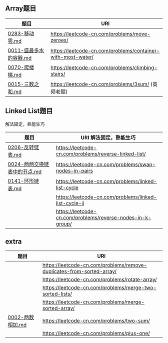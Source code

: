 ## Array题目

| 题目                                                         | URI                                                         |
| ------------------------------------------------------------ | ----------------------------------------------------------- |
| [0283-移动零.md](../../04-leetcode/0283-移动零.md)           | https://leetcode-cn.com/problems/move-zeroes/               |
| [0011-盛最多水的容器.md](../../04-leetcode/0011-盛最多水的容器.md) | https://leetcode-cn.com/problems/container-with-most-water/ |
| [0070-爬楼梯.md](../../04-leetcode/0070-爬楼梯.md)           | https://leetcode-cn.com/problems/climbing-stairs/           |
| [0015-三数之和.md](../../04-leetcode/0015-三数之和.md)       | https://leetcode-cn.com/problems/3sum/ (高频老题)           |

## Linked List题目

解法固定，熟能生巧

| 题目                                                         | URI 解法固定，熟能生巧                                     |
| ------------------------------------------------------------ | ---------------------------------------------------------- |
| [0206-反转链表.md](../../04-leetcode/0206-反转链表.md)       | https://leetcode-cn.com/problems/reverse-linked-list/      |
| [0024-两两交换链表中的节点.md](../../04-leetcode/0024-两两交换链表中的节点.md) | https://leetcode-cn.com/problems/swap-nodes-in-pairs       |
| [0141-环形链表.md](../../04-leetcode/0141-环形链表.md)       | https://leetcode-cn.com/problems/linked-list-cycle         |
|                                                              | https://leetcode-cn.com/problems/linked-list-cycle-ii      |
|                                                              | https://leetcode-cn.com/problems/reverse-nodes-in-k-group/ |

## extra

| 题目                                                   | URI                                                          |
| ------------------------------------------------------ | ------------------------------------------------------------ |
|                                                        | https://leetcode-cn.com/problems/remove-duplicates-from-sorted-array/ |
|                                                        | https://leetcode-cn.com/problems/rotate-array/               |
|                                                        | https://leetcode-cn.com/problems/merge-two-sorted-lists/     |
|                                                        | https://leetcode-cn.com/problems/merge-sorted-array/         |
| [0002-两数相加.md](../../04-leetcode/0002-两数相加.md) | https://leetcode-cn.com/problems/two-sum/                    |
|                                                        | https://leetcode-cn.com/problems/plus-one/                   |



